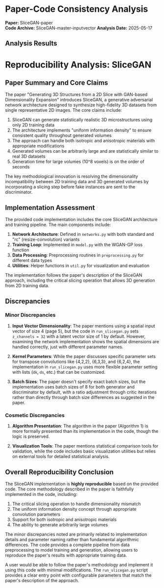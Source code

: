 # Paper-Code Consistency Analysis

**Paper:** SliceGAN-paper  
**Code Archive:** SliceGAN-master-inputvector
**Analysis Date:** 2025-05-17

## Analysis Results

# Reproducibility Analysis: SliceGAN

## Paper Summary and Core Claims

The paper "Generating 3D Structures from a 2D Slice with GAN-based Dimensionality Expansion" introduces SliceGAN, a generative adversarial network architecture designed to synthesize high-fidelity 3D datasets from single representative 2D images. The core claims include:

1. SliceGAN can generate statistically realistic 3D microstructures using only 2D training data
2. The architecture implements "uniform information density" to ensure consistent quality throughout generated volumes
3. The approach can handle both isotropic and anisotropic materials with appropriate modifications
4. Generated volumes can be arbitrarily large and are statistically similar to real 3D datasets
5. Generation time for large volumes (10^8 voxels) is on the order of seconds

The key methodological innovation is resolving the dimensionality incompatibility between 2D training data and 3D generated volumes by incorporating a slicing step before fake instances are sent to the discriminator.

## Implementation Assessment

The provided code implementation includes the core SliceGAN architecture and training pipeline. The main components include:

1. **Network Architecture**: Defined in `networks.py` with both standard and "rc" (resize-convolution) variants
2. **Training Loop**: Implemented in `model.py` with the WGAN-GP loss function
3. **Data Processing**: Preprocessing routines in `preprocessing.py` for different data types
4. **Utilities**: Helper functions in `util.py` for visualization and evaluation

The implementation follows the paper's description of the SliceGAN approach, including the critical slicing operation that allows 3D generation from 2D training data.

## Discrepancies

### Minor Discrepancies

1. **Input Vector Dimensionality**: The paper mentions using a spatial input vector of size 4 (page 5), but the code in `run_slicegan.py` sets `z_channels = 32` with a latent vector size of 1 by default. However, examining the network implementation shows the spatial dimensions are handled correctly, just with different parameter names.

2. **Kernel Parameters**: While the paper discusses specific parameter sets for transpose convolutions like {4,2,2}, {6,3,3}, and {6,2,4}, the implementation in `run_slicegan.py` uses more flexible parameter setting with lists (`dk`, `ds`, etc.) that can be customized.

3. **Batch Sizes**: The paper doesn't specify exact batch sizes, but the implementation uses batch sizes of 8 for both generator and discriminator by default, with a ratio adjustment through critic iterations rather than directly through batch size differences as suggested in the paper.

### Cosmetic Discrepancies

1. **Algorithm Presentation**: The algorithm in the paper (Algorithm 1) is more formally presented than its implementation in the code, though the logic is preserved.

2. **Visualization Tools**: The paper mentions statistical comparison tools for validation, while the code includes basic visualization utilities but relies on external tools for detailed statistical analysis.

## Overall Reproducibility Conclusion

The SliceGAN implementation is **highly reproducible** based on the provided code. The core methodology described in the paper is faithfully implemented in the code, including:

1. The critical slicing operation to handle dimensionality mismatch
2. The uniform information density concept through appropriate convolution parameters
3. Support for both isotropic and anisotropic materials
4. The ability to generate arbitrarily large volumes

The minor discrepancies noted are primarily related to implementation details and parameter naming rather than fundamental algorithmic differences. The code provides a complete pipeline from data preprocessing to model training and generation, allowing users to reproduce the paper's results with appropriate training data.

A user would be able to follow the paper's methodology and implement it using this code with minimal modifications. The `run_slicegan.py` script provides a clear entry point with configurable parameters that match the paper's description of the approach.